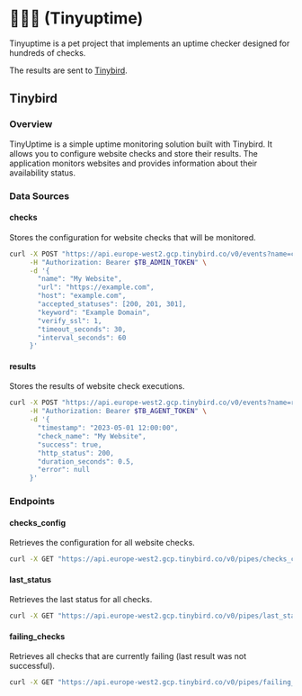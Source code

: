 # 🤏🔎🌐 (Tinyuptime)

Tinyuptime is a pet project that implements an uptime checker designed for
hundreds of checks.

The results are sent to [Tinybird](https://tinybird.co).

## Tinybird

### Overview
TinyUptime is a simple uptime monitoring solution built with Tinybird. It allows you to configure website checks and store their results. The application monitors websites and provides information about their availability status.

### Data Sources

#### checks
Stores the configuration for website checks that will be monitored.

```bash
curl -X POST "https://api.europe-west2.gcp.tinybird.co/v0/events?name=checks" \
     -H "Authorization: Bearer $TB_ADMIN_TOKEN" \
     -d '{
       "name": "My Website",
       "url": "https://example.com",
       "host": "example.com",
       "accepted_statuses": [200, 201, 301],
       "keyword": "Example Domain",
       "verify_ssl": 1,
       "timeout_seconds": 30,
       "interval_seconds": 60
     }'
```

#### results
Stores the results of website check executions.

```bash
curl -X POST "https://api.europe-west2.gcp.tinybird.co/v0/events?name=results" \
     -H "Authorization: Bearer $TB_AGENT_TOKEN" \
     -d '{
       "timestamp": "2023-05-01 12:00:00",
       "check_name": "My Website",
       "success": true,
       "http_status": 200,
       "duration_seconds": 0.5,
       "error": null
     }'
```

### Endpoints

#### checks_config
Retrieves the configuration for all website checks.

```bash
curl -X GET "https://api.europe-west2.gcp.tinybird.co/v0/pipes/checks_config.json?token=$TB_AGENT_TOKEN"
```

#### last_status
Retrieves the last status for all checks.

```bash
curl -X GET "https://api.europe-west2.gcp.tinybird.co/v0/pipes/last_status.json?token=$TB_PUBLIC_READER_TOKEN&tz=Europe/Madrid"
```

#### failing_checks
Retrieves all checks that are currently failing (last result was not successful).

```bash
curl -X GET "https://api.europe-west2.gcp.tinybird.co/v0/pipes/failing_checks.json?token=$TB_PUBLIC_READER_TOKEN&tz=Europe/Madrid"
```
